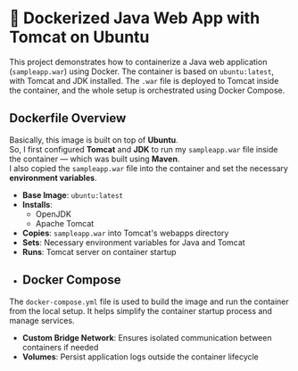 # 🐳 Dockerized Java Web App with Tomcat on Ubuntu

This project demonstrates how to containerize a Java web application (`sampleapp.war`) using Docker. The container is based on `ubuntu:latest`, with Tomcat and JDK installed. The `.war` file is deployed to Tomcat inside the container, and the whole setup is orchestrated using Docker Compose.

##  Dockerfile Overview
Basically, this image is built on top of **Ubuntu**.  
So, I first configured **Tomcat** and **JDK** to run my `sampleapp.war` file inside the container — which was built using **Maven**.  
I also copied the `sampleapp.war` file into the container and set the necessary **environment variables**.
- **Base Image**: `ubuntu:latest`
- **Installs**:
  - OpenJDK
  - Apache Tomcat
- **Copies**: `sampleapp.war` into Tomcat's webapps directory
- **Sets**: Necessary environment variables for Java and Tomcat
- **Runs**: Tomcat server on container startup
- ##  Docker Compose

The `docker-compose.yml` file is used to build the image and run the container from the local setup. It helps simplify the container startup process and manage services.
- **Custom Bridge Network**: Ensures isolated communication between containers if needed  
- **Volumes**: Persist application logs outside the container lifecycle


